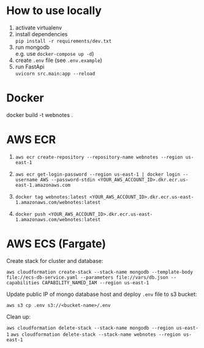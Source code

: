# How to use locally

1. activate virtualenv
2. install dependencies \
`pip install -r requirements/dev.txt`
3. run mongodb \
e.g. use `docker-compose up -d`)
4. create `.env` file (see `.env.example`)
5. run FastApi \
`uvicorn src.main:app --reload`

# Docker

docker build -t webnotes .

# AWS ECR

1. `aws ecr create-repository --repository-name webnotes --region us-east-1`

2. `aws ecr get-login-password --region us-east-1 | docker login --username AWS --password-stdin <YOUR_AWS_ACCOUNT_ID>.dkr.ecr.us-east-1.amazonaws.com`

3. `docker tag webnotes:latest <YOUR_AWS_ACCOUNT_ID>.dkr.ecr.us-east-1.amazonaws.com/webnotes:latest`

4. `docker push <YOUR_AWS_ACCOUNT_ID>.dkr.ecr.us-east-1.amazonaws.com/webnotes:latest`


# AWS ECS (Fargate)

Create stack for cluster and database:

`aws cloudformation create-stack --stack-name mongodb --template-body file://ecs-db-service.yaml --parameters file://vars/db.json --capabilities CAPABILITY_NAMED_IAM --region us-east-1`

Update public IP of mongo database host and deploy `.env` file to s3 bucket:

`aws s3 cp .env s3://<bucket-name>/.env`


Clean up:

`aws cloudformation delete-stack --stack-name mongodb --region us-east-1`
`aws cloudformation delete-stack --stack-name webnotes --region us-east-1`